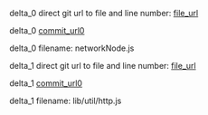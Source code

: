 delta_0 direct git url to file and line number: [file_url](https://www.github.com/LRAbbade/PBFT/commit/4b189f0d40cd6e5bd55ffb41fd5ec997b88a5dc9/#diff-71628b724bf48375c81872f63e93dba9102c7bc995fcbca05ca9bd624abead18L249)

delta_0 [commit_url0](https://www.github.com/LRAbbade/PBFT/commit/4b189f0d40cd6e5bd55ffb41fd5ec997b88a5dc9)

delta_0 filename: networkNode.js



delta_1 direct git url to file and line number: [file_url](https://www.github.com/Kami/node-bittorrent-tracker/commit/a0dcffbc8067b3b3d79cd6c1321c76a3af80f5e3/#diff-2a2c05665256f67bfaf74adb9dcdf28e699e3a699161f5e2d43c166408027008L10)

delta_1 [commit_url0](https://www.github.com/Kami/node-bittorrent-tracker/commit/a0dcffbc8067b3b3d79cd6c1321c76a3af80f5e3)

delta_1 filename: lib/util/http.js



